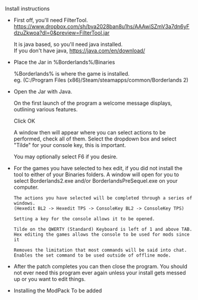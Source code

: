 Install instructions

- First off, you'll need FilterTool.  
	https://www.dropbox.com/sh/bva2028ban8u1hs/AAAwiSZmV3a7dn6yFdzuZkwoa?dl=0&preview=FilterTool.jar

	It is java based, so you'll need java installed.  
	If you don't have java, https://java.com/en/download/


- Place the Jar in %Borderlands%/Binaries

	%Borderlands% is where the game is installed.  
	eg. (C:/Program Files (x86)/Steam/steamapps/common/Borderlands 2)


- Open the Jar with Java.

	On the first launch of the program a welcome message displays, outlining various features.

	Click OK

	A window then will appear where you can select actions to be performed, check all of them.
	Select the dropdown box and select "Tilde" for your console key, this is important.

	You may optionally select F6 if you desire.
  

-	For the games you have selected to hex edit, if you did not install the tool to either of your Binaries folders.
	A window will open for you to select Borderlands2.exe and/or BorderlandsPreSequel.exe on your computer.

		The actions you have selected will be completed through a series of windows.
		(Hexedit BL2 -> Hexedit TPS -> ConsoleKey BL2 -> ConsoleKey TPS)

		Setting a key for the console allows it to be opened.

		Tilde on the QWERTY (Standard) Keyboard is left of 1 and above TAB.
		Hex editing the games allows the console to be used for mods since it

		Removes the limitation that most commands will be said into chat.
		Enables the set command to be used outside of offline mode.

- After the patch completes you can then close the program.
		You should not ever need this program ever again unless your install gets messed up or you want to edit things.

- Installing the ModPack
	To be added
